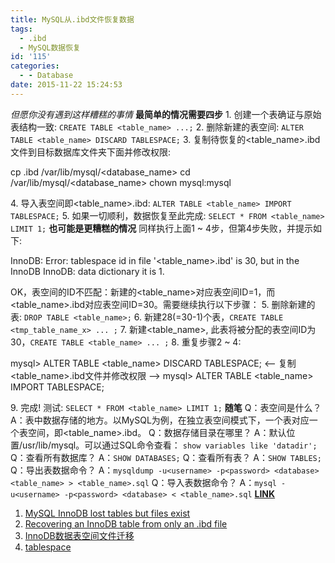 ```yaml
---
title: MySQL从.ibd文件恢复数据
tags:
  - .ibd
  - MySQL数据恢复
id: '115'
categories:
  - - Database
date: 2015-11-22 15:24:53
---
```


_但愿你没有遇到这样糟糕的事情_ **最简单的情况需要四步** 1. 创建一个表确证与原始表结构一致: `CREATE TABLE <table_name> ...;` 2. 删除新建的表空间: `ALTER TABLE <table_name> DISCARD TABLESPACE;` 3. 复制待恢复的<table\_name>.ibd文件到目标数据库文件夹下面并修改权限:

cp <tablename>.ibd /var/lib/mysql/<database\_name>
cd /var/lib/mysql/<database\_name>
chown mysql:mysql <tablename>

4\. 导入表空间即<table\_name>.ibd: `ALTER TABLE <table_name> IMPORT TABLESPACE;` 5. 如果一切顺利，数据恢复至此完成: `SELECT * FROM <table_name> LIMIT 1;` **也可能是更糟糕的情况** 同样执行上面1 ~ 4步，但第4步失败，并提示如下:

InnoDB: Error: tablespace id in file 
'<table\_name>.ibd' is 30, but in the InnoDB
InnoDB: data dictionary it is 1.

OK，表空间的ID不匹配：新建的<table\_name>对应表空间ID=1，而<table\_name>.ibd对应表空间ID=30。需要继续执行以下步骤： 5. 删除新建的表: `DROP TABLE <table_name>;` 6. 新建28(=30-1)个表，`CREATE TABLE <tmp_table_name_x> ... ;` 7\. 新建<table\_name>, 此表将被分配的表空间ID为30，`CREATE TABLE <table_name> ... ;` 8. 重复步骤2 ~ 4:

mysql> ALTER TABLE <table\_name> DISCARD TABLESPACE;
<-- 复制<table\_name>.ibd文件并修改权限 -->
mysql> ALTER TABLE <table\_name> IMPORT TABLESPACE;

9\. 完成! 测试: `SELECT * FROM <table_name> LIMIT 1;` **随笔** Q：表空间是什么？ A：表中数据存储的地方。以MySQL为例，在独立表空间模式下，一个表对应一个表空间，即<table\_name>.ibd。 Q：数据存储目录在哪里？ A：默认位置/usr/lib/mysql。可以通过SQL命令查看： `show variables like 'datadir';` Q：查看所有数据库？ A：`SHOW DATABASES;` Q：查看所有表？ A：`SHOW TABLES;` Q：导出表数据命令？ A：`mysqldump -u<username> -p<password> <database> <table_name> > <table_name>.sql` Q：导入表数据命令？ A：`mysql -u<username> -p<password> <database> < <table_name>.sql` **[LINK](https://www.zmannotes.com/index.php/2015/11/22/mysql-innodb-recovery-from-ibd/)**

1.  [MySQL InnoDB lost tables but files exist](http://superuser.com/questions/675445/mysql-innodb-lost-tables-but-files-exist)
2.  [Recovering an InnoDB table from only an .ibd file](http://www.chriscalender.com/tag/innodb-error-tablespace-id-in-file/)
3.  [InnoDB数据表空间文件迁移](http://imysql.cn/2008_12_17_migrate_innodb_tablespace_smoothly)
4.  [tablespace](https://en.wikipedia.org/wiki/Tablespace)